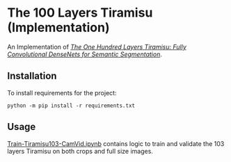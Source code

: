 # The 100 Layers Tiramisu (Implementation)

An Implementation of
_[The One Hundred Layers Tiramisu: Fully Convolutional DenseNets for Semantic Segmentation][100-layer-tiramisu]_.

[100-layer-tiramisu]: papers/the-100-layers-tiramisu.pdf

## Installation

To install requirements for the project:

```shell
python -m pip install -r requirements.txt
```

## Usage

[Train-Tiramisu103-CamVid.ipynb](Train-Tiramisu103-CamVid.ipynb) contains logic to 
train and validate the 103 layers Tiramisu on both crops and full size images.
